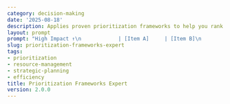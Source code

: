 ```yaml
---
category: decision-making
date: '2025-08-18'
description: Applies proven prioritization frameworks to help you rank tasks, projects, or initiatives based on value, urgency, and strategic importance.
layout: prompt
prompt: "High Impact ↑\n            | [Item A]     | [Item B]\n            | (Do First)   | (Do Next)\n            |--------------|-------------\n            | [Item C]     | [Item D]\n            | (Schedule)   | (Delegate)\nLow Impact  ↓\n            Low Effort →   High Effort"
slug: prioritization-frameworks-expert
tags:
- prioritization
- resource-management
- strategic-planning
- efficiency
title: Prioritization Frameworks Expert
version: 2.0.0
---
```

